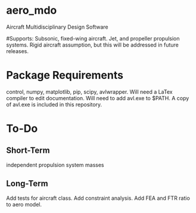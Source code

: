 # aero_mdo
Aircraft Multidisciplinary Design Software

#Supports:
Subsonic, fixed-wing aircraft. Jet, and propeller propulsion systems. 
Rigid aircraft assumption, but this will be addressed in future releases.


# Package Requirements
control, numpy, matplotlib, pip, scipy, avlwrapper. Will need a LaTex compiler to edit documentation.
Will need to add avl.exe to $PATH. A copy of avl.exe is included in this repository.

# To-Do
## Short-Term
independent propulsion system masses
## Long-Term
Add tests for aircraft class.
Add constraint analysis.
Add FEA and FTR ratio to aero model.
